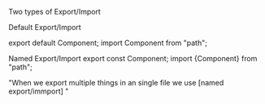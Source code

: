  <!-- 

 1) Header
    - Logo
    - Nav Items(right side)
    - Cart
 2) Body
    - Search bar
    - Restaurants List
    - Restaurant card
    - Image
    - Name
    - Rating
3) Footer
    - Links
    - Copyrights 

-->

Two types of Export/Import

Default Export/Import

export default Component;
import Component from "path";

Named Export/Import
export const Component;
import {Component} from "path";

"When we export multiple things in an single file we use [named export/immport] "